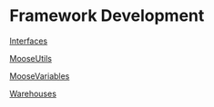 # Framework Development

[Interfaces](framework_development/interfaces/index.md)

[MooseUtils](moose_utils.md)

[MooseVariables](moose_variables.md)

[Warehouses](/warehouses.md)
